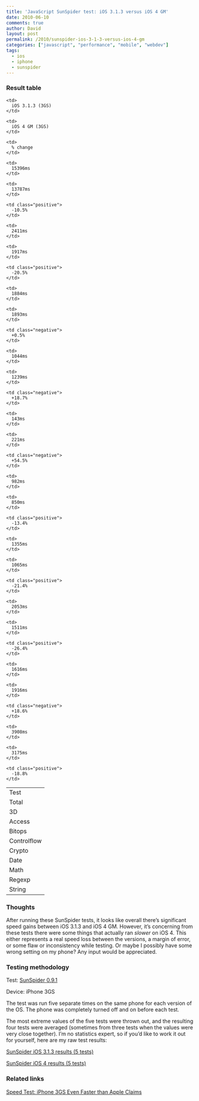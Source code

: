 ```yaml
---
title: 'JavaScript SunSpider test: iOS 3.1.3 versus iOS 4 GM'
date: 2010-06-10
comments: true
author: David
layout: post
permalink: /2010/sunspider-ios-3-1-3-versus-ios-4-gm
categories: ["javascript", "performance", "mobile", "webdev"]
tags:
  - ios
  - iphone
  - sunspider
---
```

### Result table

<table>
  <tr>
    <td>
      Test
    </td>
    
    <td>
      iOS 3.1.3 (3GS)
    </td>
    
    <td>
      iOS 4 GM (3GS)
    </td>
    
    <td>
      % change
    </td>
  </tr>
  
  <tr>
    <td>
      Total
    </td>
    
    <td>
      15396ms
    </td>
    
    <td>
      13787ms
    </td>
    
    <td class="positive">
      -10.5%
    </td>
  </tr>
  
  <tr>
    <td>
      3D
    </td>
    
    <td>
      2411ms
    </td>
    
    <td>
      1917ms
    </td>
    
    <td class="positive">
      -20.5%
    </td>
  </tr>
  
  <tr>
    <td>
      Access
    </td>
    
    <td>
      1884ms
    </td>
    
    <td>
      1893ms
    </td>
    
    <td class="negative">
      +0.5%
    </td>
  </tr>
  
  <tr>
    <td>
      Bitops
    </td>
    
    <td>
      1044ms
    </td>
    
    <td>
      1239ms
    </td>
    
    <td class="negative">
      +18.7%
    </td>
  </tr>
  
  <tr>
    <td>
      Controlflow
    </td>
    
    <td>
      143ms
    </td>
    
    <td>
      221ms
    </td>
    
    <td class="negative">
      +54.5%
    </td>
  </tr>
  
  <tr>
    <td>
      Crypto
    </td>
    
    <td>
      982ms
    </td>
    
    <td>
      850ms
    </td>
    
    <td class="positive">
      -13.4%
    </td>
  </tr>
  
  <tr>
    <td>
      Date
    </td>
    
    <td>
      1355ms
    </td>
    
    <td>
      1065ms
    </td>
    
    <td class="positive">
      -21.4%
    </td>
  </tr>
  
  <tr>
    <td>
      Math
    </td>
    
    <td>
      2053ms
    </td>
    
    <td>
      1511ms
    </td>
    
    <td class="positive">
      -26.4%
    </td>
  </tr>
  
  <tr>
    <td>
      Regexp
    </td>
    
    <td>
      1616ms
    </td>
    
    <td>
      1916ms
    </td>
    
    <td class="negative">
      +18.6%
    </td>
  </tr>
  
  <tr>
    <td>
      String
    </td>
    
    <td>
      3908ms
    </td>
    
    <td>
      3175ms
    </td>
    
    <td class="positive">
      -18.8%
    </td>
  </tr>
</table>

### Thoughts

After running these SunSpider tests, it looks like overall there&#8217;s significant speed gains between iOS 3.1.3 and iOS 4 GM. However, it&#8217;s concerning from these tests there were some things that actually ran *slower* on iOS 4. This either represents a real speed loss between the versions, a margin of error, or some flaw or inconsistency while testing. Or maybe I possibly have some wrong setting on my phone? Any input would be appreciated.

### Testing methodology

Test: [SunSpider 0.9.1][1]

Device: iPhone 3GS

The test was run five separate times on the same phone for each version of the OS. The phone was completely turned off and on before each test.

The most extreme values of the five tests were thrown out, and the resulting four tests were averaged (sometimes from three tests when the values were very close together). I&#8217;m no statistics expert, so if you&#8217;d like to work it out for yourself, here are my raw test results:

[SunSpider iOS 3.1.3 results (5 tests)][2]

[SunSpider iOS 4 results (5 tests)][3]

### Related links

[Speed Test: iPhone 3GS Even Faster than Apple Claims][4]

 [1]: http://www2.webkit.org/perf/sunspider-0.9.1/sunspider-0.9.1/driver.html
 [2]: http://davidbcalhoun.com/wp-content/uploads/2010/iOS-3.1.3.html
 [3]: http://davidbcalhoun.com/wp-content/uploads/2010/iOS-4-GM.html
 [4]: http://www.medialets.com/blog/2009/06/24/speed-test-iphone-3gs-even-faster-than-apple-claims/